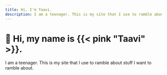 ```yaml
---
title: Hi, I'm Taavi.
description: I am a teenager. This is my site that I use to ramble about stuff I want to ramble about.
---
```


# 👋 Hi, my name is {{< pink "Taavi" >}}.

I am a teenager. This is my site that I use to ramble about stuff I want to ramble about.